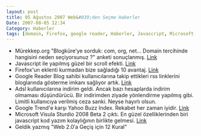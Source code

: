 ```yaml
---
layout: post
title: 05 Ağustos 2007 Web&#039;den Seçme Haberler
Date: 2007-08-05 12:34
Category: Haberler
tags: [domain, Firefox, google reader, Haberler, Javascript, Microsoft-Visula-Sturdio-2008-Beta, web2.0]
---
```


-   Mürekkep.org "Blogküre’ye sorduk: com, org, net… Domain tercihinde
    hangisini neden seçiyorsunuz ?" anketi sonuçlanmış. [Link][]
-   Javascript ile yapılmış güzel bir scroll efekti. [Link][1]
-   Firefox'un eklenti kurmadan bize sağladığı 10 avantaj. [Link][2]
-   Google Reader Blog sahibi kullanıcılarına takip ettikleri rss
    linklerini bloglarında gösterme imkanı sağlıyor artık. [Link][3]
-   Adsl kullanıcılarına indirim geldi. Ancak bazı hesaplarda indirim
    olmaması düşündürücü. Bir indirimden ziyade yönlendirme yapılmış
    gibi. Limitli kullanıcıya verilmiş ceza sanki. Neyse hayırlı olsun.
-   Google Trend'e karşı Yahoo Buzz Index. Rekabet her zaman iyidir.
    [Link][5]
-   Microsoft Visula Sturdio 2008 Beta 2 çıktı. En güzel özelliklerinden
    biri javascript kod yazım kolaylığının birlikte gelmesi. [Link][6]
-   Geldik yazmış "Web 2.0′a Geçiş için 12 Kural"


  [Link]: http://www.murekkep.org/blogkureye-sorduk-com-org-net-domain-tercihinde-hangisini-neden-seciyorsunuz
    "neden .com"
  [1]: http://www.scrollovers.com/ "Scrollovers"
  [2]: http://lifehacker.com/software/lifehacker-top-10/top-10-firefox-features-that-dont-require-extensions-284532.php
    "Firefox"
  [3]: http://googlesystem.blogspot.com/2007/08/blogroll-powered-by-google-reader.html
    "Google Reader"
  [5]: http://www.readwriteweb.com/archives/yahoo_buzzlist_versus_google_trends.php
    "Yahoo Buzz Index"
  [6]: http://blogs.msdn.com/webdevtools/archive/2007/08/03/better-javascript-intellisense-with-silverlight-1-0.aspx
    "VS.NET 2008"